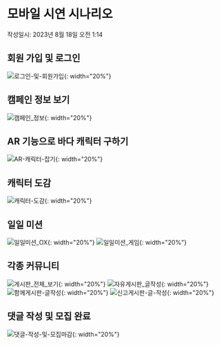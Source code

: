 # 모바일 시연 시나리오

작성일시: 2023년 8월 18일 오전 1:14

## 회원 가입 및 로그인
![로그인-및-회원가입](/uploads/e3ee5f4b5bb145f008648cbafd0d2fcb/로그인-및-회원가입.gif){: width="20%"}
## 캠페인 정보 보기
![캠페인_정보](/uploads/38ea1a58f51dc7b894214d988475d225/캠페인_정보.gif){: width="20%"}
## AR 기능으로 바다 캐릭터 구하기
![AR-캐릭터-잡기](/uploads/3659f0a84dc156d5627538b5b917248d/AR-캐릭터-잡기.gif){: width="20%"}
## 캐릭터 도감
![캐릭터-도감](/uploads/49de8a20a6eefd928d3b53eed46dc4aa/캐릭터-도감.gif){: width="20%"}
## 일일 미션
![일일미션_OX](/uploads/1f2a529ac4839b6185499054b3429f07/일일미션_OX.gif){: width="20%"} ![일일미션_게임](/uploads/53df60eed7c0b01cc20ff985a152d897/일일미션_게임.gif){: width="20%"}
## 각종 커뮤니티
![게시판_전체_보기](/uploads/db6af89e1ace06ceeb6124eecd93b37e/게시판_전체_보기.gif){: width="20%"} ![자유게시판_글작성](/uploads/504c6694ad21933a409be27fb7d2a634/자유게시판_글작성.gif){: width="20%"} ![함께게시판-글작성](/uploads/01bb33e32d3f7330e0bfdfef90ba8855/함께게시판-글작성.gif){: width="20%"} ![신고게시판-글-작성](/uploads/cb6becbc887f6857546f56d69c270495/신고게시판-글-작성.gif){: width="20%"}
## 댓글 작성 및 모집 완료
![댓글-작성-및-모집마감](/uploads/6c38ea67a27596d1e590c1e10f59f8f2/댓글-작성-및-모집마감.gif){: width="20%"}
